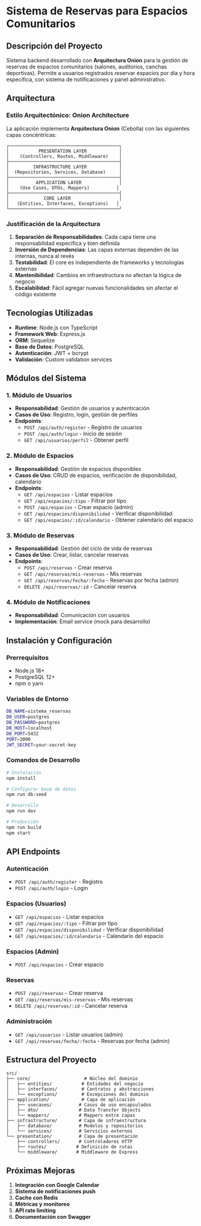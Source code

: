# Sistema de Reservas para Espacios Comunitarios

## Descripción del Proyecto

Sistema backend desarrollado con **Arquitectura Onion** para la gestión de reservas de espacios comunitarios (salones, auditorios, canchas deportivas). Permite a usuarios registrados reservar espacios por día y hora específica, con sistema de notificaciones y panel administrativo.

## Arquitectura

### Estilo Arquitectónico: Onion Architecture

La aplicación implementa **Arquitectura Onion** (Cebolla) con las siguientes capas concéntricas:

```
┌─────────────────────────────────────────┐
│           PRESENTATION LAYER            │
│    (Controllers, Routes, Middleware)    │
├─────────────────────────────────────────┤
│         INFRASTRUCTURE LAYER            │
│  (Repositories, Services, Database)     │
├─────────────────────────────────────────┤
│          APPLICATION LAYER              │
│    (Use Cases, DTOs, Mappers)          │
├─────────────────────────────────────────┤
│             CORE LAYER                  │
│   (Entities, Interfaces, Exceptions)   │
└─────────────────────────────────────────┘
```

### Justificación de la Arquitectura

1. **Separación de Responsabilidades**: Cada capa tiene una responsabilidad específica y bien definida
2. **Inversión de Dependencias**: Las capas externas dependen de las internas, nunca al revés
3. **Testabilidad**: El core es independiente de frameworks y tecnologías externas
4. **Mantenibilidad**: Cambios en infraestructura no afectan la lógica de negocio
5. **Escalabilidad**: Fácil agregar nuevas funcionalidades sin afectar el código existente

## Tecnologías Utilizadas

- **Runtime**: Node.js con TypeScript
- **Framework Web**: Express.js
- **ORM**: Sequelize
- **Base de Datos**: PostgreSQL
- **Autenticación**: JWT + bcrypt
- **Validación**: Custom validation services

## Módulos del Sistema

### 1. Módulo de Usuarios
- **Responsabilidad**: Gestión de usuarios y autenticación
- **Casos de Uso**: Registro, login, gestión de perfiles
- **Endpoints**:
  - `POST /api/auth/register` - Registro de usuarios
  - `POST /api/auth/login` - Inicio de sesión
  - `GET /api/usuarios/perfil` - Obtener perfil

### 2. Módulo de Espacios
- **Responsabilidad**: Gestión de espacios disponibles
- **Casos de Uso**: CRUD de espacios, verificación de disponibilidad, calendario
- **Endpoints**:
  - `GET /api/espacios` - Listar espacios
  - `GET /api/espacios/:tipo` - Filtrar por tipo
  - `POST /api/espacios` - Crear espacio (admin)
  - `GET /api/espacios/disponibilidad` - Verificar disponibilidad
  - `GET /api/espacios/:id/calendario` - Obtener calendario del espacio

### 3. Módulo de Reservas
- **Responsabilidad**: Gestión del ciclo de vida de reservas
- **Casos de Uso**: Crear, listar, cancelar reservas
- **Endpoints**:
  - `POST /api/reservas` - Crear reserva
  - `GET /api/reservas/mis-reservas` - Mis reservas
  - `GET /api/reservas/fecha/:fecha` - Reservas por fecha (admin)
  - `DELETE /api/reservas/:id` - Cancelar reserva

### 4. Módulo de Notificaciones
- **Responsabilidad**: Comunicación con usuarios
- **Implementación**: Email service (mock para desarrollo)

## Instalación y Configuración

### Prerrequisitos
- Node.js 18+
- PostgreSQL 12+
- npm o yarn

### Variables de Entorno
```bash
DB_NAME=sistema_reservas
DB_USER=postgres
DB_PASSWORD=postgres
DB_HOST=localhost
DB_PORT=5432
PORT=3000
JWT_SECRET=your-secret-key
```

### Comandos de Desarrollo
```bash
# Instalación
npm install

# Configurar base de datos
npm run db:seed

# Desarrollo
npm run dev

# Producción
npm run build
npm start
```

## API Endpoints

### Autenticación
- `POST /api/auth/register` - Registro
- `POST /api/auth/login` - Login

### Espacios (Usuarios)
- `GET /api/espacios` - Listar espacios
- `GET /api/espacios/:tipo` - Filtrar por tipo
- `GET /api/espacios/disponibilidad` - Verificar disponibilidad
- `GET /api/espacios/:id/calendario` - Calendario del espacio

### Espacios (Admin)
- `POST /api/espacios` - Crear espacio

### Reservas
- `POST /api/reservas` - Crear reserva
- `GET /api/reservas/mis-reservas` - Mis reservas
- `DELETE /api/reservas/:id` - Cancelar reserva

### Administración
- `GET /api/usuarios` - Listar usuarios (admin)
- `GET /api/reservas/fecha/:fecha` - Reservas por fecha (admin)

## Estructura del Proyecto

```
src/
├── core/                    # Núcleo del dominio
│   ├── entities/           # Entidades del negocio
│   ├── interfaces/         # Contratos y abstracciones
│   └── exceptions/         # Excepciones del dominio
├── application/            # Capa de aplicación
│   ├── usecases/          # Casos de uso encapsulados
│   ├── dto/               # Data Transfer Objects
│   └── mappers/           # Mappers entre capas
├── infrastructure/        # Capa de infraestructura
│   ├── database/          # Modelos y repositorios
│   └── services/          # Servicios externos
└── presentation/          # Capa de presentación
    ├── controllers/       # Controladores HTTP
    ├── routes/           # Definición de rutas
    └── middleware/       # Middleware de Express
```

## Próximas Mejoras

1. **Integración con Google Calendar**
2. **Sistema de notificaciones push**
3. **Cache con Redis**
4. **Métricas y monitoreo**
5. **API rate limiting**
6. **Documentación con Swagger**
